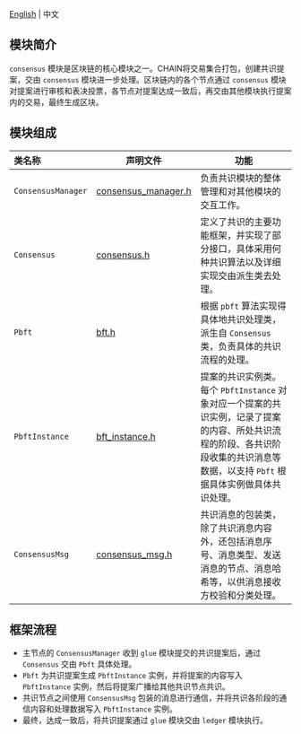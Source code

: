 [English](README.md) | 中文

## 模块简介
`consensus` 模块是区块链的核心模块之一。CHAIN将交易集合打包，创建共识提案，交由 `consensus` 模块进一步处理。区块链内的各个节点通过 `consensus` 模块对提案进行审核和表决投票，各节点对提案达成一致后，再交由其他模块执行提案内的交易，最终生成区块。

## 模块组成
类名称 | 声明文件 | 功能
|:--- | --- | ---
|`ConsensusManager` | [consensus_manager.h](./consensus_manager.h) | 负责共识模块的整体管理和对其他模块的交互工作。
|`Consensus`        | [consensus.h](./consensus.h)                 | 定义了共识的主要功能框架，并实现了部分接口，具体采用何种共识算法以及详细实现交由派生类去处理。
|`Pbft`             | [bft.h](./bft.h)                             | 根据 `pbft` 算法实现得具体地共识处理类，派生自 `Consensus` 类，负责具体的共识流程的处理。
|`PbftInstance`     | [bft_instance.h](./bft_instance.h)           | 提案的共识实例类。每个 `PbftInstance` 对象对应一个提案的共识实例，记录了提案的内容、所处共识流程的阶段、各共识阶段收集的共识消息等数据，以支持 `Pbft` 根据具体实例做具体共识处理。
|`ConsensusMsg`     | [consensus_msg.h](./consensus_msg.h)         | 共识消息的包装类，除了共识消息内容外，还包括消息序号、消息类型、发送消息的节点、消息哈希等，以供消息接收方校验和分类处理。

## 框架流程
- 主节点的 `ConsensusManager` 收到 `glue` 模块提交的共识提案后，通过 `Consensus` 交由 `Pbft` 具体处理。
- `Pbft` 为共识提案生成 `PbftInstance` 实例，并将提案的内容写入 `PbftInstance` 实例，然后将提案广播给其他共识节点共识。
- 共识节点之间使用 `ConsensusMsg` 包装的消息进行通信，并将共识各阶段的通信内容和处理数据写入 `PbftInstance` 实例。
- 最终，达成一致后，将共识提案通过 `glue` 模块交由 `ledger` 模块执行。



